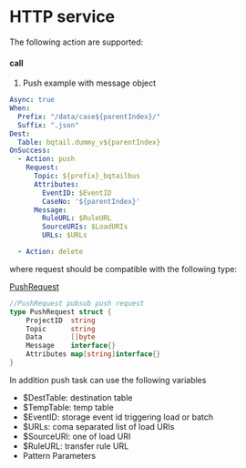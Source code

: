 # HTTP service

The following action are supported:

#### call

1. Push example with message object  

```yaml
Async: true
When:
  Prefix: "/data/case${parentIndex}/"
  Suffix: ".json"
Dest:
  Table: bqtail.dummy_v${parentIndex}
OnSuccess:
  - Action: push
    Request:
      Topic: ${prefix}_bqtailbus
      Attributes:
        EventID: $EventID
        CaseNo: '${parentIndex}'
      Message:
        RuleURL: $RuleURL
        SourceURIs: $LoadURIs
        URLs: $URLs

  - Action: delete
```



where request should be compatible with the following type:

[PushRequest](publish.go#L61)
```go
//PushRequest pubsub push request
type PushRequest struct {
	ProjectID  string
	Topic      string
	Data       []byte
	Message    interface{}
	Attributes map[string]interface{}
}
```

In addition push task can use the following variables

- $DestTable: destination table
- $TempTable: temp table
- $EventID: storage event id triggering load or batch
- $URLs: coma separated list of load URIs
- $SourceURI: one of load URI
- $RuleURL: transfer rule URL
- Pattern Parameters